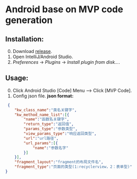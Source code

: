 # Android base on MVP code generation
## Installation:
0. Download [release](https://github.com/liujia95/android-intellij-plugin-generate-mvp-code/releases).
0. Open IntelliJ/Android Studio.
0. *Preferences* -> *Plugins* -> *Install plugin from disk...*.

## Usage:
0. Click Android Studio [Code] Menu ——> Click [MVP Code].
0. Config json file.
**json format:**
 ```json
  {
     "kw_class_name":"类名关键字",
     "kw_method_name_list":[{
         "name":"函数名关键字",
         "return_type":"返回值",
         "params_type":"参数类型",
         "view_params_type":"响应返回类型",
         "url":"url路径",
         "url_params":[{
             "name":"参数名字"
         }]
     }],
     "fragment_layout":"fragment的布局文件名",
     "fragment_type":"页面的类型(1:recyclerview，2：表单型)"
 }
 ```
